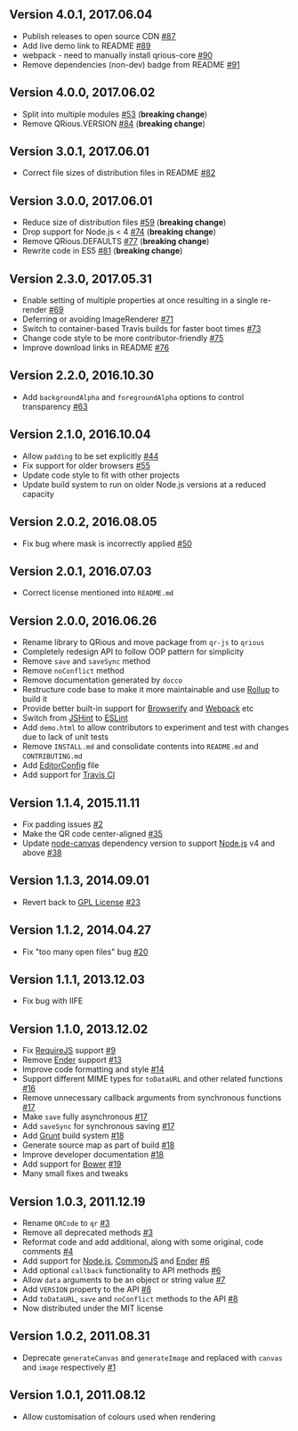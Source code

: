 ## Version 4.0.1, 2017.06.04

* Publish releases to open source CDN [#87](https://github.com/neocotic/qrious/issues/87)
* Add live demo link to README [#89](https://github.com/neocotic/qrious/issues/89)
* webpack - need to manually install qrious-core [#90](https://github.com/neocotic/qrious/issues/90)
* Remove dependencies (non-dev) badge from README [#91](https://github.com/neocotic/qrious/issues/91)

## Version 4.0.0, 2017.06.02

* Split into multiple modules [#53](https://github.com/neocotic/qrious/issues/53) (**breaking change**)
* Remove QRious.VERSION [#84](https://github.com/neocotic/qrious/issues/84) (**breaking change**)

## Version 3.0.1, 2017.06.01

* Correct file sizes of distribution files in README [#82](https://github.com/neocotic/qrious/issues/82)

## Version 3.0.0, 2017.06.01

* Reduce size of distribution files [#59](https://github.com/neocotic/qrious/issues/59) (**breaking change**)
* Drop support for Node.js < 4 [#74](https://github.com/neocotic/qrious/issues/74) (**breaking change**)
* Remove QRious.DEFAULTS [#77](https://github.com/neocotic/qrious/issues/77) (**breaking change**)
* Rewrite code in ES5 [#81](https://github.com/neocotic/qrious/issues/81) (**breaking change**)

## Version 2.3.0, 2017.05.31

* Enable setting of multiple properties at once resulting in a single re-render [#69](https://github.com/neocotic/qrious/issues/69)
* Deferring or avoiding ImageRenderer [#71](https://github.com/neocotic/qrious/issues/71)
* Switch to container-based Travis builds for faster boot times [#73](https://github.com/neocotic/qrious/issues/73)
* Change code style to be more contributor-friendly [#75](https://github.com/neocotic/qrious/issues/75)
* Improve download links in README [#76](https://github.com/neocotic/qrious/issues/76)

## Version 2.2.0, 2016.10.30

* Add `backgroundAlpha` and `foregroundAlpha` options to control transparency [#63](https://github.com/neocotic/qrious/issues/63)

## Version 2.1.0, 2016.10.04

* Allow `padding` to be set explicitly [#44](https://github.com/neocotic/qrious/issues/44)
* Fix support for older browsers [#55](https://github.com/neocotic/qrious/issues/55)
* Update code style to fit with other projects
* Update build system to run on older Node.js versions at a reduced capacity

## Version 2.0.2, 2016.08.05

* Fix bug where mask is incorrectly applied [#50](https://github.com/neocotic/qrious/issues/50)

## Version 2.0.1, 2016.07.03

* Correct license mentioned into `README.md`

## Version 2.0.0, 2016.06.26

* Rename library to QRious and move package from `qr-js` to `qrious`
* Completely redesign API to follow OOP pattern for simplicity
* Remove `save` and `saveSync` method
* Remove `noConflict` method
* Remove documentation generated by `docco`
* Restructure code base to make it more maintainable and use [Rollup](http://rollupjs.org) to build it
* Provide better built-in support for [Browserify](http://browserify.org) and [Webpack](http://webpack.github.io) etc
* Switch from [JSHint](https://github.com/jshint/jshint) to [ESLint](http://eslint.org)
* Add `demo.html` to allow contributors to experiment and test with changes due to lack of unit tests
* Remove `INSTALL.md` and consolidate contents into `README.md` and `CONTRIBUTING.md`
* Add [EditorConfig](http://editorconfig.org) file
* Add support for [Travis CI](https://travis-ci.org)

## Version 1.1.4, 2015.11.11

* Fix padding issues [#2](https://github.com/neocotic/qrious/issues/2)
* Make the QR code center-aligned [#35](https://github.com/neocotic/qrious/pull/35)
* Update [node-canvas](https://github.com/Automattic/node-canvas) dependency version to support [Node.js](https://nodejs.org) v4 and above [#38](https://github.com/neocotic/qrious/pull/38)

## Version 1.1.3, 2014.09.01

* Revert back to [GPL License](http://www.gnu.org/licenses/) [#23](https://github.com/neocotic/qrious/issues/23)

## Version 1.1.2, 2014.04.27

* Fix "too many open files" bug [#20](https://github.com/neocotic/qrious/issues/20)

## Version 1.1.1, 2013.12.03

* Fix bug with IIFE

## Version 1.1.0, 2013.12.02

* Fix [RequireJS](http://requirejs.org) support [#9](https://github.com/neocotic/qrious/issues/9)
* Remove [Ender](http://enderjs.com) support [#13](https://github.com/neocotic/qrious/issues/13)
* Improve code formatting and style [#14](https://github.com/neocotic/qrious/issues/14)
* Support different MIME types for `toDataURL` and other related functions [#16](https://github.com/neocotic/qrious/issues/16)
* Remove unnecessary callback arguments from synchronous functions [#17](https://github.com/neocotic/qrious/issues/17)
* Make `save` fully asynchronous [#17](https://github.com/neocotic/qrious/issues/17)
* Add `saveSync` for synchronous saving [#17](https://github.com/neocotic/qrious/issues/17)
* Add [Grunt](http://gruntjs.com) build system [#18](https://github.com/neocotic/qrious/issues/18)
* Generate source map as part of build [#18](https://github.com/neocotic/qrious/issues/18)
* Improve developer documentation [#18](https://github.com/neocotic/qrious/issues/18)
* Add support for [Bower](https://bower.io) [#19](https://github.com/neocotic/qrious/issues/19)
* Many small fixes and tweaks

## Version 1.0.3, 2011.12.19

* Rename `QRCode` to `qr` [#3](https://github.com/neocotic/qrious/issues/3)
* Remove all deprecated methods [#3](https://github.com/neocotic/qrious/issues/3)
* Reformat code and add additional, along with some original, code comments [#4](https://github.com/neocotic/qrious/issues/4)
* Add support for [Node.js](https://nodejs.org), [CommonJS](http://www.commonjs.org) and [Ender](http://enderjs.com) [#6](https://github.com/neocotic/qrious/issues/6)
* Add optional `callback` functionality to API methods [#6](https://github.com/neocotic/qrious/issues/6)
* Allow `data` arguments to be an object or string value [#7](https://github.com/neocotic/qrious/issues/7)
* Add `VERSION` property to the API [#8](https://github.com/neocotic/qrious/issues/8)
* Add `toDataURL`, `save` and `noConflict` methods to the API [#8](https://github.com/neocotic/qrious/issues/8)
* Now distributed under the MIT license

## Version 1.0.2, 2011.08.31

* Deprecate `generateCanvas` and `generateImage` and replaced with `canvas` and `image` respectively [#1](https://github.com/neocotic/qrious/issues/1)

## Version 1.0.1, 2011.08.12

* Allow customisation of colours used when rendering
